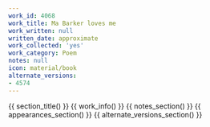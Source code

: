 ```yaml
---
work_id: 4068
work_title: Ma Barker loves me
work_written: null
written_date: approximate
work_collected: 'yes'
work_category: Poem
notes: null
icon: material/book
alternate_versions:
- 4574
---
```


{{ section_title() }}
{{ work_info() }}
{{ notes_section() }}
{{ appearances_section() }}
{{ alternate_versions_section() }}
